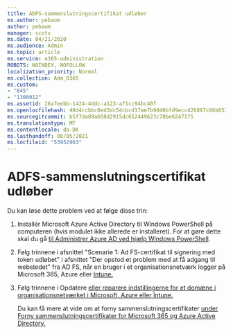 ```yaml
---
title: ADFS-sammenslutningscertifikat udløber
ms.author: pebaum
author: pebaum
manager: scotv
ms.date: 04/21/2020
ms.audience: Admin
ms.topic: article
ms.service: o365-administration
ROBOTS: NOINDEX, NOFOLLOW
localization_priority: Normal
ms.collection: Adm_O365
ms.custom:
- "645"
- "1300012"
ms.assetid: 26a7eebb-1424-4ddc-a123-af1cc94bc40f
ms.openlocfilehash: 48d4ccbbc0ed3dc54cbcd17ae7b9040bfd9ecc426897c06b653bf40bc7d5e9b2
ms.sourcegitcommit: b5f7da89a650d2915dc652449623c78be6247175
ms.translationtype: MT
ms.contentlocale: da-DK
ms.lasthandoff: 08/05/2021
ms.locfileid: "53952963"
---
```

# <a name="adfs-federation-certificate-expiring"></a>ADFS-sammenslutningscertifikat udløber

Du kan løse dette problem ved at følge disse trin:
  
1. Installér Microsoft Azure Active Directory til Windows PowerShell på computeren (hvis modulet ikke allerede er installeret). For at gøre dette skal du gå [til Administrer Azure AD ved hjælp Windows PowerShell](https://aka.ms/aadposh).

2. Følg trinnene i afsnittet "Scenarie 1: Ad FS-certifikat til signering med token udløbet" i afsnittet "Der opstod et problem med at få adgang til webstedet" fra AD FS, når en bruger i et organisationsnetværk logger på Microsoft 365, Azure eller [Intune.](https://support.microsoft.com/help/2713898/there-was-a-problem-accessing-the-site-error-from-ad-fs-when-a-federat)

3. Følg trinnene i Opdatere [eller reparere indstillingerne for et domæne i organisationsnetværket i Microsoft, Azure eller Intune.](https://docs.microsoft.com/office365/troubleshoot/security/update-federated-domain-office-365)

    Du kan få mere at vide om at forny sammenslutningscertifikater [under Forny sammenslutningscertifikater for Microsoft 365 og Azure Active Directory.](https://docs.microsoft.com/azure/active-directory/connect/active-directory-aadconnect-o365-certs)
